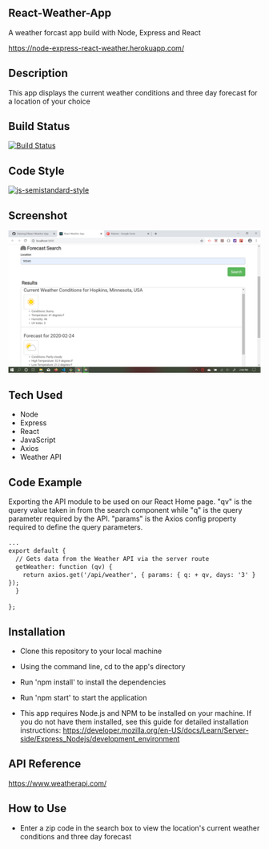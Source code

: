 ## React-Weather-App

A weather forcast app build with Node, Express and React

https://node-express-react-weather.herokuapp.com/

## Description

This app displays the current weather conditions and three day forecast for a location of your choice

## Build Status

[![Build Status](https://travis-ci.com/thaining7/React-Weather-App.svg?branch=master)](https://travis-ci.com/thaining7/React-Weather-App)

## Code Style

[![js-semistandard-style](https://img.shields.io/badge/code%20style-semistandard-brightgreen.svg?style=flat-square)](https://github.com/standard/semistandard)

## Screenshot

![App Screenshot](/client/public/assets/images/Screenshot.png)

## Tech Used

* Node
* Express
* React
* JavaScript
* Axios
* Weather API

## Code Example

Exporting the API module to be used on our React Home page. "qv" is the query value taken in from the search component while "q" is the query parameter required by the API. "params" is the Axios config property required to define the query parameters.

```
...
export default {
  // Gets data from the Weather API via the server route
  getWeather: function (qv) {
    return axios.get('/api/weather', { params: { q: + qv, days: '3' } });
  }

};
```

## Installation

* Clone this repository to your local machine
* Using the command line, cd to the app's directory
* Run 'npm install' to install the dependencies
* Run 'npm start' to start the application

* This app requires Node.js and NPM to be installed on your machine. If you do not have them installed, see this guide for detailed installation instructions: https://developer.mozilla.org/en-US/docs/Learn/Server-side/Express_Nodejs/development_environment

## API Reference

https://www.weatherapi.com/

## How to Use

* Enter a zip code in the search box to view the location's current weather conditions and three day forecast
